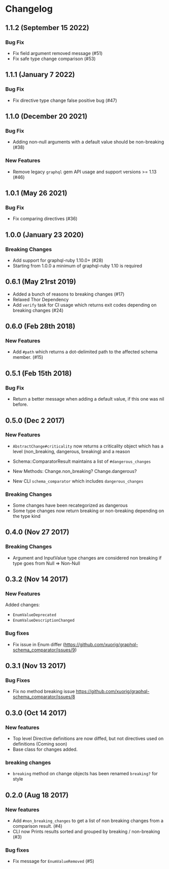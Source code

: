 # Changelog

## 1.1.2 (September 15 2022)

### Bug Fix

  - Fix field argument removed message (#51)
  - Fix safe type change comparison (#53)

## 1.1.1 (January 7 2022)

### Bug Fix

  - Fix directive type change false positive bug (#47)

## 1.1.0 (December 20 2021)

### Bug Fix

  - Adding non-null arguments with a default value should be non-breaking (#38)

### New Features

  - Remove legacy `graphql` gem API usage and support versions >= 1.13 (#46)

## 1.0.1 (May 26 2021)

### Bug Fix

  - Fix comparing directives (#36)

## 1.0.0 (January 23 2020)

### Breaking Changes

  - Add support for graphql-ruby 1.10.0+ (#28)
  - Starting from 1.0.0 a minimum of graphql-ruby 1.10 is required

## 0.6.1 (May 21rst 2019)

  - Added a bunch of reasons to breaking changes (#17)
  - Relaxed Thor Dependency
  - Add `verify` task for CI usage which returns exit codes depending on breaking changes (#24)

## 0.6.0 (Feb 28th 2018)

### New Features

  - Add `#path` which returns a dot-delimited path to the affected schema member. (#15)

## 0.5.1 (Feb 15th 2018)

### Bug Fix

  - Return a better message when adding a default value, if this one was nil before.

## 0.5.0 (Dec 2 2017)

### New Features

  - `AbstractChange#criticality` now returns a criticality object which
  has a level (non_breaking, dangerous, breaking) and a reason

  - Schema::ComparatorResult maintains a list of `#dangerous_changes`

  - New Methods: Change.non_breaking? Change.dangerous?

  - New CLI `schema_comparator` which includes `dangerous_changes`

### Breaking Changes

  - Some changes have been recategorized as dangerous
  - Some type changes now return breaking or non-breaking depending on the type kind

## 0.4.0 (Nov 27 2017)

### Breaking Changes

  - Argument and InputValue type changes are considered non
    breaking if type goes from Null => Non-Null

## 0.3.2 (Nov 14 2017)

### New Features

Added changes:

  - `EnumValueDeprecated`
  - `EnumValueDescriptionChanged`

### Bug fixes

  - Fix issue in Enum differ (https://github.com/xuorig/graphql-schema_comparator/issues/9)

## 0.3.1 (Nov 13 2017)

### Bug Fixes

  - Fix no method breaking issue https://github.com/xuorig/graphql-schema_comparator/issues/8

## 0.3.0 (Oct 14 2017)

### New features

  - Top level Directive definitions are now diffed, but not directives used on definitions (Coming soon)
  - Base class for changes added.

### breaking changes

  - `breaking` method on change objects has been renamed `breaking?` for style

## 0.2.0 (Aug 18 2017)

### New features

  - Add `#non_breaking_changes` to get a list of non breaking changes from a comparison result. (#4)
  - CLI now Prints results sorted and grouped by breaking / non-breaking (#3)

### Bug fixes

  - Fix message for `EnumValueRemoved` (#5)
